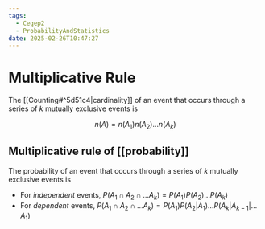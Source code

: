 ```yaml
---
tags:
  - Cegep2
  - ProbabilityAndStatistics
date: 2025-02-26T10:47:27
---
```


# Multiplicative Rule

The [[Counting#^5d51c4|cardinality]] of an event that occurs through a series of $k$ mutually exclusive events is

$$
n(A) = n(A_1)n(A_2)\dots n(A_k)
$$

## Multiplicative rule of [[probability]]

The probability of an event that occurs through a series of $k$ mutually exclusive events is

- For *independent* events, $P(A_1\cap A_2\cap\dots A_k) = P(A_1)P(A_2)\dots P(A_k)$
- For *dependent* events, $P(A_1\cap A_2\cap\dots A_k) = P(A_1)P(A_2|A_1)\dots P(A_k|A_{k - 1}|\dots A_1)$